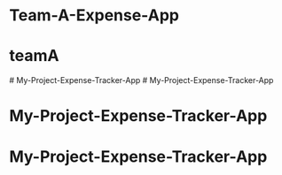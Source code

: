 # Team-A-Expense-App
# teamA
#   M y - P r o j e c t - E x p e n s e - T r a c k e r - A p p  
 # My-Project-Expense-Tracker-App
# My-Project-Expense-Tracker-App
# My-Project-Expense-Tracker-App
